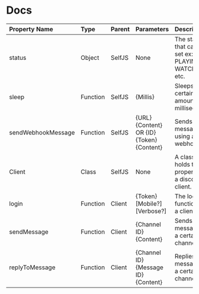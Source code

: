# Docs

| Property Name      | Type     | Parent  | Parameters                                | Description                                             |
| :----------------- | :------- | :------ | :---------------------------------------- | :------------------------------------------------------ |
| status             | Object   | SelfJS  | None                                      | The status  that can be set ex: PLAYING, WATCHING, etc. |
| sleep              | Function | SelfJS  | {Millis}                                  | Sleeps for a certain amount of milliseconds.            |
| sendWebhookMessage | Function | SelfJS  | {URL} {Content} OR {ID} {Token} {Content} | Sends a message using a webhook.                        |
| Client             | Class    | SelfJS  | None                                      | A class that holds the properties of a discord client.  |
| login              | Function | Client  | {Token} [Mobile?] [Verbose?]              | The login function for a client.                        |
| sendMessage        | Function | Client  | {Channel ID} {Content}                    | Sends a message to a certain channel.                   |
| replyToMessage     | Function | Client  | {Channel ID} {Message ID} {Content}       | Replies to a message to a certain channel.              |
